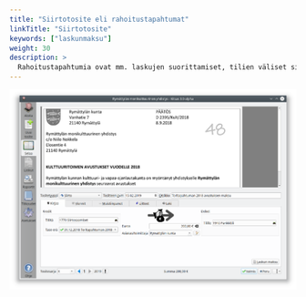 ```yaml
---
title: "Siirtotosite eli rahoitustapahtumat"
linkTitle: "Siirtotosite"
keywords: ["laskunmaksu"]
weight: 30
description: >
  Rahoitustapahtumia ovat mm. laskujen suorittamiset, tilien väliset siirrot, lainojen nostamiset ja maksamiset.
---
```


![](/img/fi/kirjaus/siirto/siirtosaaminen.png)
